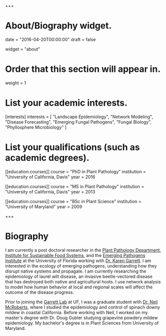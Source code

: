 +++
# About/Biography widget.

date = "2016-04-20T00:00:00"
draft = false

widget = "about"

# Order that this section will appear in.
weight = 1

# List your academic interests.
[interests]
  interests = [
    "Landscape Epidemiology",
    "Network Modeling",
    "Disease Forecasting",
    "Emerging Fungal Pathogens",
    "Fungal Biology",
    "Phyllosphere Microbiology"
]

# List your qualifications (such as academic degrees).
[[education.courses]]
  course = "PhD in Plant Pathology"
  institution = "University of California, Davis"
  year = 2016

[[education.courses]]
  course = "MS in Plant Pathology"
  institution = "University of California, Davis"
  year = 2013

[[education.courses]]
  course = "BSc in Plant Science"
  institution = "University of Maryland"
  year = 2009
 
+++

# Biography

I am currently a post doctoral researcher in the [Plant Pathology Department](http://plantpath.ifas.ufl.edu/), [Institute for Sustainable Food Systems](http://isfs.institute.ifas.ufl.edu/), and the [Emerging Pathogens Institute](http://www.epi.ufl.edu/) at the University of Florida working with [Dr. Karen Garrett](http://www.garrettlab.com/). I am interested in the ecology of emerging pathogens, understanding how they disrupt native systems and propagate. I am currently researching the epidemiology of laurel wilt disease, an invasive beetle-vectored disease that has destroyed both native and agricultural hosts. I use network analysis to model how human behavior at local and regional scales will affect the outcome of the disease progress.

Prior to joining the [Garrett Lab](http://www.garrettlab.com/) at UF, I was a graduate student with [Dr. Neil McRoberts](http://qbelab.plantpathology.ucdavis.edu/), where I studied the epidemiology and control of spinach downy mildew in coastal California. Before working with Neil, I worked on my master's degree with Dr. Doug Gubler studying grapevine powdery mildew epidemiology. My bachelor's degree is in Plant Sciences from University of Maryland.